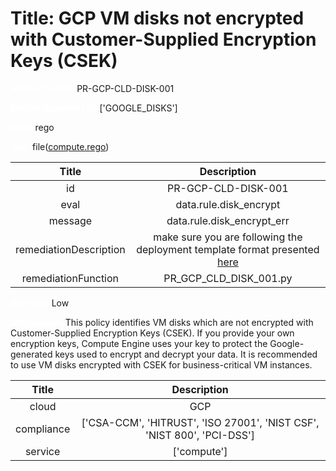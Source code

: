 



# Title: GCP VM disks not encrypted with Customer-Supplied Encryption Keys (CSEK)


***<font color="white">Master Test Id:</font>*** PR-GCP-CLD-DISK-001

***<font color="white">Master Snapshot Id:</font>*** ['GOOGLE_DISKS']

***<font color="white">type:</font>*** rego

***<font color="white">rule:</font>*** file([compute.rego])  
  
  
  
  

|Title|Description|
| :---: | :---: |
|id|PR-GCP-CLD-DISK-001|
|eval|data.rule.disk_encrypt|
|message|data.rule.disk_encrypt_err|
|remediationDescription|make sure you are following the deployment template format presented <a href='https://cloud.google.com/compute/docs/reference/rest/v1/disks' target='_blank'>here</a>|
|remediationFunction|PR_GCP_CLD_DISK_001.py|


***<font color="white">Severity:</font>*** Low

***<font color="white">Description:</font>*** This policy identifies VM disks which are not encrypted with Customer-Supplied Encryption Keys (CSEK). If you provide your own encryption keys, Compute Engine uses your key to protect the Google-generated keys used to encrypt and decrypt your data. It is recommended to use VM disks encrypted with CSEK for business-critical VM instances.  
  
  

|Title|Description|
| :---: | :---: |
|cloud|GCP|
|compliance|['CSA-CCM', 'HITRUST', 'ISO 27001', 'NIST CSF', 'NIST 800', 'PCI-DSS']|
|service|['compute']|



[compute.rego]: https://github.com/prancer-io/prancer-compliance-test/tree/master/google/cloud/compute.rego
